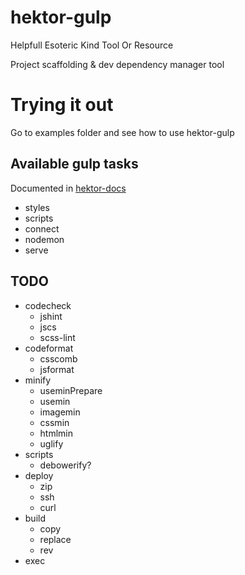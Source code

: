 # hektor-gulp

Helpfull Esoteric Kind Tool Or Resource

Project scaffolding &amp; dev dependency manager tool

# Trying it out

Go to examples folder and see how to use hektor-gulp

## Available gulp tasks

Documented in [hektor-docs](https://github.com/infinumjs/hektor-docs)

* styles
* scripts
* connect
* nodemon
* serve

## TODO

* codecheck
  * jshint
  * jscs
  * scss-lint
* codeformat
  * csscomb
  * jsformat
* minify
  * useminPrepare
  * usemin
  * imagemin
  * cssmin
  * htmlmin
  * uglify
* scripts
  * debowerify?
* deploy
  * zip
  * ssh
  * curl
* build
  * copy
  * replace
  * rev
* exec
